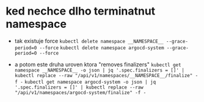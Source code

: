 
# ked nechce dlho terminatnut namespace
- tak existuje force
  `kubectl delete namespace __NAMESPACE__ --grace-period=0 --force`
  `kubectl delete namespace argocd-system --grace-period=0 --force`

- a potom este druha uroven ktora "removes finalizers"
  `kubectl get namespace __NAMESPACE__ -o json | jq '.spec.finalizers = []' | kubectl replace --raw "/api/v1/namespaces/__NAMESPACE__/finalize" -f -`
  `kubectl get namespace argocd-system -o json | jq '.spec.finalizers = []' | kubectl replace --raw "/api/v1/namespaces/argocd-system/finalize" -f -`

